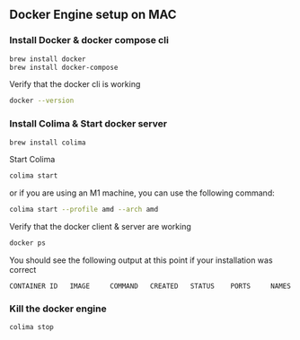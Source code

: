 ## Docker Engine setup on MAC

### Install Docker & docker compose cli

```Bash
brew install docker
brew install docker-compose
```

Verify that the docker cli is working
```Bash
docker --version
```

### Install Colima & Start docker server

```Bash
brew install colima
```

Start Colima
```Bash
colima start
```
or if you are using an M1 machine, you can use the following command:
```Bash
colima start --profile amd --arch amd
```

Verify that the docker client & server are working
```Bash
docker ps
```

You should see the following output at this point if your installation was correct
```
CONTAINER ID   IMAGE     COMMAND   CREATED   STATUS    PORTS     NAMES
```

### Kill the docker engine
```Bash
colima stop
```











